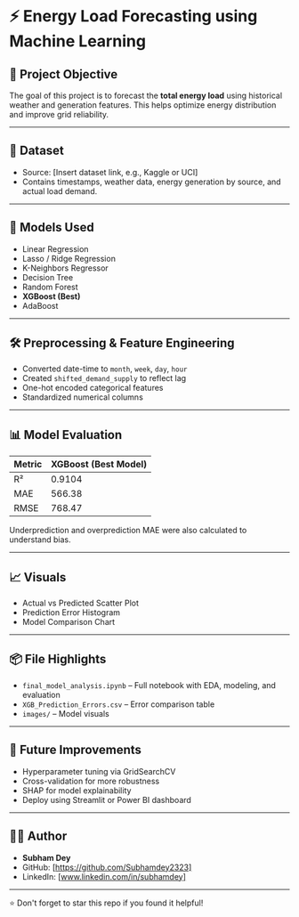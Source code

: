 # ⚡ Energy Load Forecasting using Machine Learning

## 📌 Project Objective
The goal of this project is to forecast the **total energy load** using historical weather and generation features. This helps optimize energy distribution and improve grid reliability.

---

## 📂 Dataset
- Source: [Insert dataset link, e.g., Kaggle or UCI]
- Contains timestamps, weather data, energy generation by source, and actual load demand.

---

## 🧠 Models Used
- Linear Regression
- Lasso / Ridge Regression
- K-Neighbors Regressor
- Decision Tree
- Random Forest
- **XGBoost (Best)**
- AdaBoost

---

## 🛠️ Preprocessing & Feature Engineering
- Converted date-time to `month`, `week`, `day`, `hour`
- Created `shifted_demand_supply` to reflect lag
- One-hot encoded categorical features
- Standardized numerical columns

---

## 📊 Model Evaluation

| Metric | XGBoost (Best Model) |
|--------|----------------------|
| R²     | 0.9104               |
| MAE    | 566.38               |
| RMSE   | 768.47               |

Underprediction and overprediction MAE were also calculated to understand bias.

---

## 📈 Visuals
- Actual vs Predicted Scatter Plot
- Prediction Error Histogram
- Model Comparison Chart

---

## 📦 File Highlights
- `final_model_analysis.ipynb` – Full notebook with EDA, modeling, and evaluation
- `XGB_Prediction_Errors.csv` – Error comparison table
- `images/` – Model visuals

---

## 🚀 Future Improvements
- Hyperparameter tuning via GridSearchCV
- Cross-validation for more robustness
- SHAP for model explainability
- Deploy using Streamlit or Power BI dashboard

---

## 👨‍💻 Author
- **Subham Dey**
- GitHub: [https://github.com/Subhamdey2323]
- LinkedIn: [www.linkedin.com/in/subhamdey]

---

⭐️ Don't forget to star this repo if you found it helpful!
